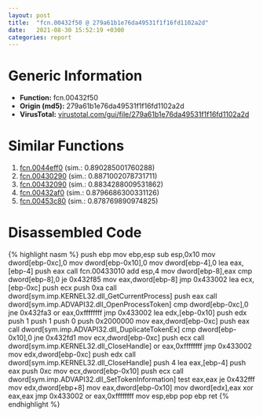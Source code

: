 ```yaml
---
layout: post
title:  "fcn.00432f50 @ 279a61b1e76da49531f1f16fd1102a2d"
date:   2021-08-30 15:52:19 +0300
categories: report
---
```


# Generic Information
- **Function:** fcn.00432f50
- **Origin (md5):** 279a61b1e76da49531f1f16fd1102a2d
- **VirusTotal:** [virustotal.com/gui/file/279a61b1e76da49531f1f16fd1102a2d][virustotal_ref]



# Similar Functions

1. [fcn.0044eff0][similar_1_ref] (sim.: 0.890285001760288)
2. [fcn.00430290][similar_2_ref] (sim.: 0.8871002078731711)
3. [fcn.00432090][similar_3_ref] (sim.: 0.8834288009531862)
4. [fcn.00432af0][similar_4_ref] (sim.: 0.8796686300331126)
5. [fcn.00453c80][similar_5_ref] (sim.: 0.878769890974825)


# Disassembled Code

{% highlight nasm %}
push ebp
mov ebp,esp
sub esp,0x10
mov dword[ebp-0xc],0
mov dword[ebp-0x10],0
mov dword[ebp-4],0
lea eax,[ebp-4]
push eax
call fcn.00433010
add esp,4
mov dword[ebp-8],eax
cmp dword[ebp-8],0
je 0x432f85
mov eax,dword[ebp-8]
jmp 0x433002
lea ecx,[ebp-0xc]
push ecx
push 0xa
call dword[sym.imp.KERNEL32.dll_GetCurrentProcess]
push eax
call dword[sym.imp.ADVAPI32.dll_OpenProcessToken]
cmp dword[ebp-0xc],0
jne 0x432fa3
or eax,0xffffffff
jmp 0x433002
lea edx,[ebp-0x10]
push edx
push 1
push 1
push 0
push 0x2000000
mov eax,dword[ebp-0xc]
push eax
call dword[sym.imp.ADVAPI32.dll_DuplicateTokenEx]
cmp dword[ebp-0x10],0
jne 0x432fd1
mov ecx,dword[ebp-0xc]
push ecx
call dword[sym.imp.KERNEL32.dll_CloseHandle]
or eax,0xffffffff
jmp 0x433002
mov edx,dword[ebp-0xc]
push edx
call dword[sym.imp.KERNEL32.dll_CloseHandle]
push 4
lea eax,[ebp-4]
push eax
push 0xc
mov ecx,dword[ebp-0x10]
push ecx
call dword[sym.imp.ADVAPI32.dll_SetTokenInformation]
test eax,eax
je 0x432fff
mov edx,dword[ebp+8]
mov eax,dword[ebp-0x10]
mov dword[edx],eax
xor eax,eax
jmp 0x433002
or eax,0xffffffff
mov esp,ebp
pop ebp
ret 
{% endhighlight %}


[similar_1_ref]: /report/fcn.0044eff0@c60344b51fa39a329b92557d24ff7670
[similar_2_ref]: /report/fcn.00430290@46f6c2adf1fd4d1453ed312ca79dd9bf
[similar_3_ref]: /report/fcn.00432090@279a61b1e76da49531f1f16fd1102a2d
[similar_4_ref]: /report/fcn.00432af0@279a61b1e76da49531f1f16fd1102a2d
[similar_5_ref]: /report/fcn.00453c80@c60344b51fa39a329b92557d24ff7670
[virustotal_ref]: https://www.virustotal.com/gui/file/279a61b1e76da49531f1f16fd1102a2d